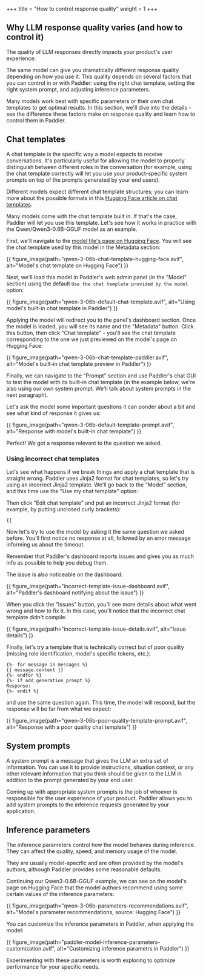 +++
title = "How to control response quality"
weight = 1
+++

## Why LLM response quality varies (and how to control it)

<div class="formatted-text__note">
    The quality of LLM responses directly impacts your product's user experience.
</div>

The same model can give you dramatically different response quality depending on how you use it. This quality depends on several factors that you can control in or with Paddler: using the right chat template, setting the right system prompt, and adjusting inference parameters. 

Many models work best with specific parameters or their own chat templates to get optimal results. In this section, we'll dive into the details - see the difference these factors make on response quality and learn how to control them in Paddler.

## Chat templates
A chat template is the specific way a model expects to receive conversations. It's particularly useful for allowing the model to properly distinguish between different roles in the conversation (for example, using the chat template correctly will let you use your product-specific system prompts on top of the prompts generated by your end users). 

Different models expect different chat template structures; you can learn more about the possible formats in this [Hugging Face article on chat templates](https://huggingface.co/learn/llm-course/en/chapter11/2).

Many models come with the chat template built in. If that's the case, Paddler will let you use this template. Let's see how it works in practice with the Qwen/Qwen3-0.6B-GGUF model as an example.

First, we'll navigate to the [model file's page on Hugging Face](https://huggingface.co/Qwen/Qwen3-0.6B-GGUF/blob/main/Qwen3-0.6B-Q8_0.gguf). You will see the chat template used by this model in the Metadata section:

{{ figure_image(path="qwen-3-06b-chat-template-hugging-face.avif", alt="Model's chat template on Hugging Face") }}

Next, we'll load this model in Paddler's web admin panel (in the "Model" section) using the default `Use the chat template provided by the model` option:

{{ figure_image(path="qwen-3-06b-default-chat-template.avif", alt="Using model's built-in chat template in Paddler") }}

Applying the model will redirect you to the panel's dashboard section. Once the model is loaded, you will see its name and the "Metadata" button. Click this button, then click "Chat template" - you'll see the chat template corresponding to the one we just previewed on the model's page on Hugging Face:

{{ figure_image(path="qwen-3-06b-chat-template-paddler.avif", alt="Model's built-in chat template preview in Paddler") }}

Finally, we can navigate to the "Prompt" section and use Paddler's chat GUI to test the model with its built-in chat template (in the example below, we're also using our own system prompt. We'll talk about system prompts in the next paragraph).

Let's ask the model some important questions it can ponder about a bit and see what kind of response it gives us:

{{ figure_image(path="qwen-3-06b-default-template-prompt.avif", alt="Response with model's built-in chat template") }}

Perfect! We got a response relevant to the question we asked. 

### Using incorrect chat templates

Let's see what happens if we break things and apply a chat template that is straight wrong. Paddler uses Jinja2 format for chat templates, so let's try using an incorrect Jinja2 template. We'll go back to the "Model" section, and this time use the "Use my chat template" option:

Then click "Edit chat template" and put an incorrect Jinja2 format (for example, by putting unclosed curly brackets):

```jinja2
{{
```

Now let's try to use the model by asking it the same question we asked before. You'll first notice no response at all, followed by an error message informing us about the timeout.

<div class="formatted-text__note">
    Remember that Paddler's dashboard reports issues and gives you as much info as possible to help you debug them.
</div>

The issue is also noticeable on the dashboard:

{{ figure_image(path="incorrect-template-issue-dashboard.avif", alt="Paddler's dashboard notifying about the issue") }}

When you click the "Issues" button, you'll see more details about what went wrong and how to fix it. In this case, you'll notice that the incorrect chat template didn't compile:

{{ figure_image(path="incorrect-template-issue-details.avif", alt="Issue details") }}

Finally, let's try a template that is technically correct but of poor quality (missing role identification, model's specific tokens, etc.):

```jinja2
{%- for message in messages %}
{{ message.content }}
{%- endfor %}
{%- if add_generation_prompt %}
Response:
{%- endif %}
```

and use the same question again. This time, the model will respond, but the response will be far from what we expect:

{{ figure_image(path="qwen-3-06b-poor-quality-template-prompt.avif", alt="Response with a poor quality chat template") }}

## System prompts

A system prompt is a message that gives the LLM an extra set of information. You can use it to provide instructions, situation context, or any other relevant information that you think should be given to the LLM in addition to the prompt generated by your end user. 

Coming up with appropriate system prompts is the job of whoever is responsible for the user experience of your product. Paddler allows you to add system prompts to the inference requests generated by your application.

## Inference parameters

The inference parameters control how the model behaves during inference. They can affect the quality, speed, and memory usage of the model.

They are usually model-specific and are often provided by the model's authors, although Paddler provides some reasonable defaults.

Continuing our Qwen3-0.6B-GGUF example, we can see on the model's page on Hugging Face that the model authors recommend using some certain values of the inference parameters:

{{ figure_image(path="qwen-3-06b-parameters-recommendations.avif", alt="Model's parameter recommendations, source: Hugging Face") }}

You can customize the inference parameters in Paddler, when applying the model:

{{ figure_image(path="paddler-model-inference-parameters-customization.avif", alt="Customizing inference parametrs in Paddler") }}

Experimenting with these parameters is worth exploring to optimize performance for your specific needs.
